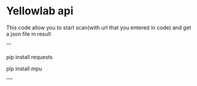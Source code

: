 # Yellowlab api 
This code allow you to start scan(with url that you entered in code) and get a json file in result

'''


pip install requests

pip install mpu


''''

